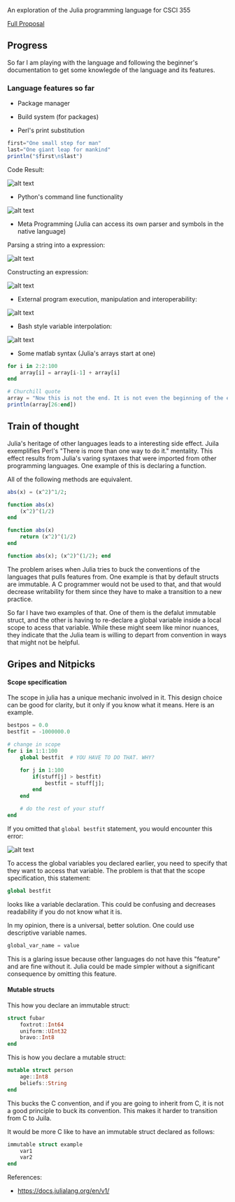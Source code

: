 
An exploration of the Julia programming language for CSCI 355

[Full Proposal](https://drive.google.com/open?id=1zAACVJXP2G_ECGt8eHKT_1zGMPDgzC5JwPi9xr1OOBM)

## Progress

So far I am playing with the language and following the beginner's documentation to get some knowlegde of the language and its features.

### Language features so far

 + Package manager

 + Build system (for packages)

 + Perl's print substitution

```julia
first="One small step for man"
last="One giant leap for mankind"
println("$first\n$last")
```
Code Result:

![alt text](https://raw.githubusercontent.com/aklapatch/explore-julia/master/images/perlCodeResult.png)

 + Python's command line functionality

![alt text](https://raw.githubusercontent.com/aklapatch/explore-julia/master/images/juliaCMDExample.png)

+ Meta Programming (Julia can access its own parser and symbols in the native language)

Parsing a string into a expression:
  
![alt text](https://raw.githubusercontent.com/aklapatch/explore-julia/master/images/juliaMetaProg.png)

Constructing an expression:

![alt text](https://raw.githubusercontent.com/aklapatch/explore-julia/master/images/juliaAssignExpr.png)

+ External program execution, manipulation and interoperability:

![alt text](https://raw.githubusercontent.com/aklapatch/explore-julia/master/images/juliaExtProg.png)

+ Bash style variable interpolation:

![alt text](https://raw.githubusercontent.com/aklapatch/explore-julia/master/images/MatSyntax.png)

 + Some matlab syntax (Julia's arrays start at one)

```julia
for i in 2:2:100
    array[i] = array[i-1] + array[i]
end

# Churchill quote
array = "Now this is not the end. It is not even the beginning of the end."
println(array[26:end])
```

## Train of thought

Julia's heritage of other languages leads to a interesting side effect. Juila exemplifies Perl's "There is more than one way to do it." mentality. This effect results from Julia's varing syntaxes that were imported from other programming languages. One example of this is declaring a function.

All of the following methods are equivalent.

```julia
abs(x) = (x^2)^1/2; 
```

```julia
function abs(x)
    (x^2)^(1/2)
end
```

```julia
function abs(x)
    return (x^2)^(1/2)
end
```

```julia
function abs(x); (x^2)^(1/2); end
```

The problem arises when Julia tries to buck the conventions of the languages that pulls features from. One example is that by default structs are immutable. A C programmer would not be used to that, and that would decrease writability for them since they have to make a transition to a new practice.

So far I have two examples of that. One of them is the defalut immutable struct, and the other is having to re-declare a global variable inside a local scope to acess that variable. While these might seem like minor nuances, they indicate that the Julia team is willing to depart from convention in ways that might not be helpful.

## Gripes and Nitpicks

#### Scope specification

The scope in julia has a unique mechanic involved in it. This design choice can be good for clarity, but it only if you know what it means. Here is an example.

```julia
bestpos = 0.0
bestfit = -1000000.0

# change in scope
for i in 1:1:100
    global bestfit  # YOU HAVE TO DO THAT. WHY?

    for j in 1:100
        if(stuff[j] > bestfit)
            bestfit = stuff[j];
        end
    end   

    # do the rest of your stuff
end
```
If you omitted that `global bestfit` statement, you would encounter this error:

![alt text](https://raw.githubusercontent.com/aklapatch/explore-julia/master/images/juliaGlobalError.png)

To access the global variables you declared earlier, you need to specify that they want to access that variable. The problem is that that the scope specification, this statement:
```julia
global bestfit
``` 
looks like a variable declaration. This could be confusing and decreases readability if you do not know what it is. 

In my opinion, there is a universal, better solution. One could use descriptive variable names.
```julia
global_var_name = value
``` 

This is a glaring issue because other languages do not have this "feature" and are fine without it. Julia could be made simpler without a significant consequence by omitting this feature.

#### Mutable structs

This how you declare an immutable struct:
```julia
struct fubar
    foxtrot::Int64
    uniform::UInt32
    bravo::Int8
end
```

This is how you declare a mutable struct:
```julia
mutable struct person
    age::Int8
    beliefs::String
end
```

This bucks the C convention, and if you are going to inherit from C, it is not a good principle to buck its convention. This makes it harder to transition from C to Juila.

It would be more C like to have an immutable struct declared as follows:

```julia
immutable struct example
    var1
    var2
end
```

References: 
 + https://docs.julialang.org/en/v1/